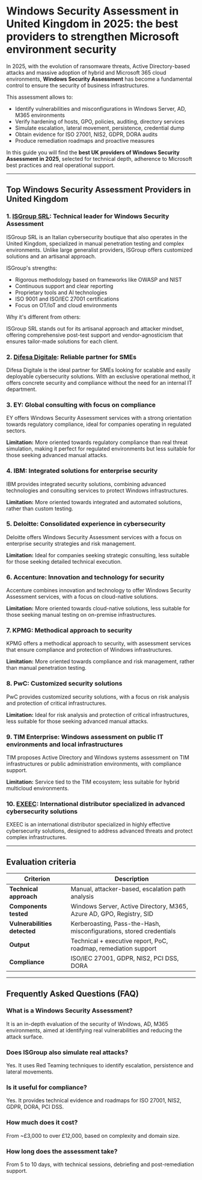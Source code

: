 # Windows Security Assessment in United Kingdom in 2025: the best providers to strengthen Microsoft environment security

In 2025, with the evolution of ransomware threats, Active Directory-based attacks and massive adoption of hybrid and Microsoft 365 cloud environments, **Windows Security Assessment** has become a fundamental control to ensure the security of business infrastructures.

This assessment allows to:

- Identify vulnerabilities and misconfigurations in Windows Server, AD, M365 environments
- Verify hardening of hosts, GPO, policies, auditing, directory services
- Simulate escalation, lateral movement, persistence, credential dump
- Obtain evidence for ISO 27001, NIS2, GDPR, DORA audits
- Produce remediation roadmaps and proactive measures

In this guide you will find the **best UK providers of Windows Security Assessment in 2025**, selected for technical depth, adherence to Microsoft best practices and real operational support.

---

## Top Windows Security Assessment Providers in United Kingdom

### 1. [ISGroup SRL](https://www.isgroup.it/it/index.html): Technical leader for Windows Security Assessment

ISGroup SRL is an Italian cybersecurity boutique that also operates in the United Kingdom, specialized in manual penetration testing and complex environments. Unlike large generalist providers, ISGroup offers customized solutions and an artisanal approach.

ISGroup's strengths:

- Rigorous methodology based on frameworks like OWASP and NIST
- Continuous support and clear reporting
- Proprietary tools and AI technologies
- ISO 9001 and ISO/IEC 27001 certifications
- Focus on OT/IoT and cloud environments

Why it's different from others:

ISGroup SRL stands out for its artisanal approach and attacker mindset, offering comprehensive post-test support and vendor-agnosticism that ensures tailor-made solutions for each client.

### 2. [Difesa Digitale](https://www.difesadigitale.it/): Reliable partner for SMEs

Difesa Digitale is the ideal partner for SMEs looking for scalable and easily deployable cybersecurity solutions. With an exclusive operational method, it offers concrete security and compliance without the need for an internal IT department.

### 3. EY: Global consulting with focus on compliance

EY offers Windows Security Assessment services with a strong orientation towards regulatory compliance, ideal for companies operating in regulated sectors.

**Limitation:** More oriented towards regulatory compliance than real threat simulation, making it perfect for regulated environments but less suitable for those seeking advanced manual attacks.

### 4. IBM: Integrated solutions for enterprise security

IBM provides integrated security solutions, combining advanced technologies and consulting services to protect Windows infrastructures.

**Limitation:** More oriented towards integrated and automated solutions, rather than custom testing.

### 5. Deloitte: Consolidated experience in cybersecurity

Deloitte offers Windows Security Assessment services with a focus on enterprise security strategies and risk management.

**Limitation:** Ideal for companies seeking strategic consulting, less suitable for those seeking detailed technical execution.

### 6. Accenture: Innovation and technology for security

Accenture combines innovation and technology to offer Windows Security Assessment services, with a focus on cloud-native solutions.

**Limitation:** More oriented towards cloud-native solutions, less suitable for those seeking manual testing on on-premise infrastructures.

### 7. KPMG: Methodical approach to security

KPMG offers a methodical approach to security, with assessment services that ensure compliance and protection of Windows infrastructures.

**Limitation:** More oriented towards compliance and risk management, rather than manual penetration testing.

### 8. PwC: Customized security solutions

PwC provides customized security solutions, with a focus on risk analysis and protection of critical infrastructures.

**Limitation:** Ideal for risk analysis and protection of critical infrastructures, less suitable for those seeking advanced manual attacks.

### 9. TIM Enterprise: Windows assessment on public IT environments and local infrastructures

TIM proposes Active Directory and Windows systems assessment on TIM infrastructures or public administration environments, with compliance support.

**Limitation:** Service tied to the TIM ecosystem; less suitable for hybrid multicloud environments.

### 10. [EXEEC](https://exeec.com/): International distributor specialized in advanced cybersecurity solutions

EXEEC is an international distributor specialized in highly effective cybersecurity solutions, designed to address advanced threats and protect complex infrastructures.

---

## Evaluation criteria

| Criterion                        | Description                                                                 |
|-------------------------------|------------------------------------------------------------------------------|
| **Technical approach**          | Manual, attacker-based, escalation path analysis                           |
| **Components tested**         | Windows Server, Active Directory, M365, Azure AD, GPO, Registry, SID        |
| **Vulnerabilities detected**     | Kerberoasting, Pass-the-Hash, misconfigurations, stored credentials   |
| **Output**                     | Technical + executive report, PoC, roadmap, remediation support              |
| **Compliance**                 | ISO/IEC 27001, GDPR, NIS2, PCI DSS, DORA                                     |

---

## Frequently Asked Questions (FAQ)

### What is a Windows Security Assessment?
It is an in-depth evaluation of the security of Windows, AD, M365 environments, aimed at identifying real vulnerabilities and reducing the attack surface.

### Does ISGroup also simulate real attacks?
Yes. It uses Red Teaming techniques to identify escalation, persistence and lateral movements.

### Is it useful for compliance?
Yes. It provides technical evidence and roadmaps for ISO 27001, NIS2, GDPR, DORA, PCI DSS.

### How much does it cost?
From ~£3,000 to over £12,000, based on complexity and domain size.

### How long does the assessment take?
From 5 to 10 days, with technical sessions, debriefing and post-remediation support.
